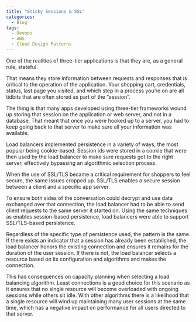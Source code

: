 ```yaml
---
title: "Sticky Sessions & SSL"
categories:
  - Blog
tags:
  - Devops
  - AWS
  - Cloud Design Patterns
---
```


One of the realities of three-tier applications is that they are, as a general rule, stateful.

That means they store information between requests and responses that is critical to the operation of the application. Your shopping cart, credentials, status, last page you visited, and which step in a process you’re on are all tidbits that are often stored as part of the “session”. 

The thing is that many apps developed using three-tier frameworks wound up storing that session on the application or web server, and not in a database. That meant that once you were hooked up to a server, you had to keep going back to that server to make sure all your information was available.

Load balancers implemented persistence in a variety of ways, the most popular being cookie-based. Session ids were stored in a cookie that were then used by the load balancer to make sure requests got to the right server, effectively bypassing an algorithmic selection process.

When the use of SSL/TLS became a critical requirement for shoppers to feel secure, the same issues cropped up. SSL/TLS enables a secure session between a client and a specific app server. 

To ensure both sides of the conversation could decrypt and use data exchanged over that connection, the load balancer had to be able to send client requests to the same server it started on. Using the same techniques as enables session-based persistence, load balancers were able to support SSL/TLS-based persistence.

Regardless of the specific type of persistence used, the pattern is the same. If there exists an indicator that a session has already been established, the load balancer honors the existing connection and ensures it remains for the duration of the user session. If there is not, the load balancer selects a resource based on its configuration and algorithms and makes the connection.

This has consequences on capacity planning when selecting a load balancing algorithm. Least connections is a good choice for this scenario as it ensures that no single resource will become overloaded with ongoing sessions while others sit idle. With other algorithms there is a likelihood that a single resource will wind up maintaining many user sessions at the same time, which has a negative impact on performance for all users directed to that server.